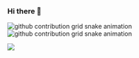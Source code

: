 ### Hi there 👋

![github contribution grid snake animation](https://raw.githubusercontent.com/AP2Topper0127/AP2Topper0127/output/github-contribution-grid-snake-dark.svg#gh-dark-mode-only)
![github contribution grid snake animation](https://raw.githubusercontent.com/AP2Topper0127/AP2Topper0127/output/github-contribution-grid-snake.svg#gh-light-mode-only)

![](https://komarev.com/ghpvc/?username=AP2Topper0127)
